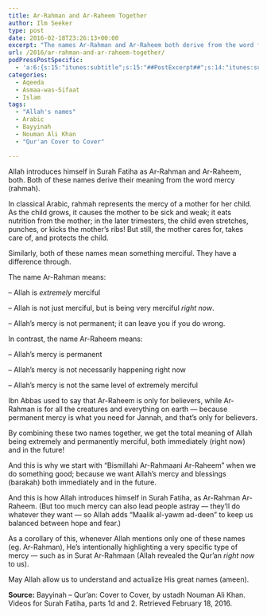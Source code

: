 ```yaml
---
title: Ar-Rahman and Ar-Raheem Together
author: Ilm Seeker
type: post
date: 2016-02-18T23:26:13+00:00
excerpt: "The names Ar-Rahman and Ar-Raheem both derive from the word for mercy, but they differ; Ar-Rahman means the one who is extremely merciful, and immediately merciful right now, and one who's mercy may leave you. Ar-Raheem means Allah's mercy is permanent. By combining them, we get the best of both meanings together."
url: /2016/ar-rahman-and-ar-raheem-together/
podPressPostSpecific:
  - 'a:6:{s:15:"itunes:subtitle";s:15:"##PostExcerpt##";s:14:"itunes:summary";s:15:"##PostExcerpt##";s:15:"itunes:keywords";s:17:"##WordPressCats##";s:13:"itunes:author";s:10:"##Global##";s:15:"itunes:explicit";s:2:"No";s:12:"itunes:block";s:2:"No";}'
categories:
  - Aqeeda
  - Asmaa-was-Sifaat
  - Islam
tags:
  - "Allah's names"
  - Arabic
  - Bayyinah
  - Nouman Ali Khan
  - "Qur'an Cover to Cover"

---
```

Allah introduces himself in Surah Fatiha as Ar-Rahman and Ar-Raheem, both. Both of these names derive their meaning from the word mercy (rahmah).

In classical Arabic, rahmah represents the mercy of a mother for her child. As the child grows, it causes the mother to be sick and weak; it eats nutrition from the mother; in the later trimesters, the child even stretches, punches, or kicks the mother&#8217;s ribs! But still, the mother cares for, takes care of, and protects the child.

Similarly, both of these names mean something merciful. They have a difference through.

The name Ar-Rahman means:
  
&#8211; Allah is _extremely_ merciful
  
&#8211; Allah is not just merciful, but is being very merciful _right now_.
  
&#8211; Allah&#8217;s mercy is not permanent; it can leave you if you do wrong.

In contrast, the name Ar-Raheem means:
  
&#8211; Allah&#8217;s mercy is permanent
  
&#8211; Allah&#8217;s mercy is not necessarily happening right now
  
&#8211; Allah&#8217;s mercy is not the same level of extremely merciful

Ibn Abbas used to say that Ar-Raheem is only for believers, while Ar-Rahman is for all the creatures and everything on earth &#8212; because permanent mercy is what you need for Jannah, and that&#8217;s only for believers.

By combining these two names together, we get the total meaning of Allah being extremely and permanently merciful, both immediately (right now) and in the future!

And this is why we start with &#8220;Bismillahi Ar-Rahmaani Ar-Raheem&#8221; when we do something good; because we want Allah&#8217;s mercy and blessings (barakah) both immediately and in the future.

And this is how Allah introduces himself in Surah Fatiha, as Ar-Rahman Ar-Raheem. (But too much mercy can also lead people astray &#8212; they&#8217;ll do whatever they want &#8212; so Allah adds &#8220;Maalik al-yawm ad-deen&#8221; to keep us balanced between hope and fear.)

As a corollary of this, whenever Allah mentions only one of these names (eg. Ar-Rahman), He&#8217;s intentionally highlighting a very specific type of mercy &#8212; such as in Surat Ar-Rahmaan (Allah revealed the Qur&#8217;an _right now_ to us).

May Allah allow us to understand and actualize His great names (ameen).

**Source:** Bayyinah &#8211; Qur&#8217;an: Cover to Cover, by ustadh Nouman Ali Khan. Videos for Surah Fatiha, parts 1d and 2. Retrieved February 18, 2016.